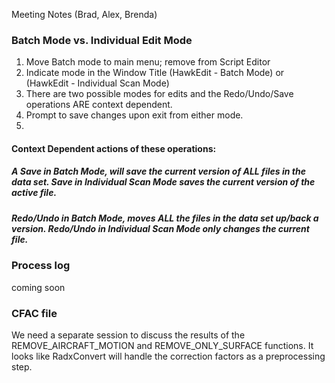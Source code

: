 Meeting Notes (Brad, Alex, Brenda)

### Batch Mode vs. Individual Edit Mode
1. Move Batch mode to main menu; remove from Script Editor
2. Indicate mode in the Window Title (HawkEdit - Batch Mode) or (HawkEdit - Individual Scan Mode)
3. There are two possible modes for edits and the Redo/Undo/Save operations ARE context dependent.  
4. Prompt to save changes upon exit from either mode.
5. 


#### Context Dependent actions of these operations:
##### A Save in Batch Mode, will save the current version of ALL files in the data set.  Save in Individual Scan Mode saves the current version of the active file.
##### Redo/Undo in Batch Mode, moves ALL the files in the data set up/back a version.  Redo/Undo in Individual Scan Mode only changes the current file.

### Process log
coming soon

### CFAC file
We need a separate session to discuss the results of the REMOVE_AIRCRAFT_MOTION and REMOVE_ONLY_SURFACE functions.  It looks like RadxConvert will
handle the correction factors as a preprocessing step.
